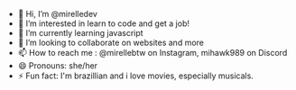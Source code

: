 - 👋 Hi, I’m @mirelledev
- 👀 I’m interested in learn to code and get a job!
- 🌱 I’m currently learning javascript
- 💞️ I’m looking to collaborate on websites and more
- 📫 How to reach me : @mirellebtw on Instagram, mihawk989 on Discord
- 😄 Pronouns: she/her
- ⚡ Fun fact: I'm brazillian and i love movies, especially musicals. 

<!---
mirelledev/mirelledev is a ✨ special ✨ repository because its `README.md` (this file) appears on your GitHub profile.
You can click the Preview link to take a look at your changes.
--->

